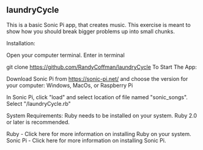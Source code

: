 ## laundryCycle
This is a basic Sonic Pi app, that creates music. This exercise is meant to show how you should break bigger problems up into small chunks.

Installation:

Open your computer terminal. Enter in terminal

 git clone https://github.com/RandyCoffman/laundryCycle
To Start The App:

Download Sonic Pi from https://sonic-pi.net/ and choose the version for your computer: Windows, MacOs, or Raspberry Pi

In Sonic Pi, click "load" and select location of file named "sonic_songs". Select "/laundryCycle.rb"

System Requirements:
Ruby needs to be installed on your system. Ruby 2.0 or later is recommended.

Ruby - Click here for more information on installing Ruby on your system.
Sonic Pi - Click here for more information on installing Sonic Pi.
